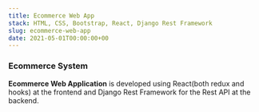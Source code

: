 ```yaml
---
title: Ecommerce Web App
stack: HTML, CSS, Bootstrap, React, Django Rest Framework
slug: ecommerce-web-app
date: 2021-05-01T00:00:00+00
---
```


### Ecommerce System

**Ecommerce Web Application** is developed using React(both redux and hooks) at the frontend and Django Rest Framework for the Rest API at the backend.
